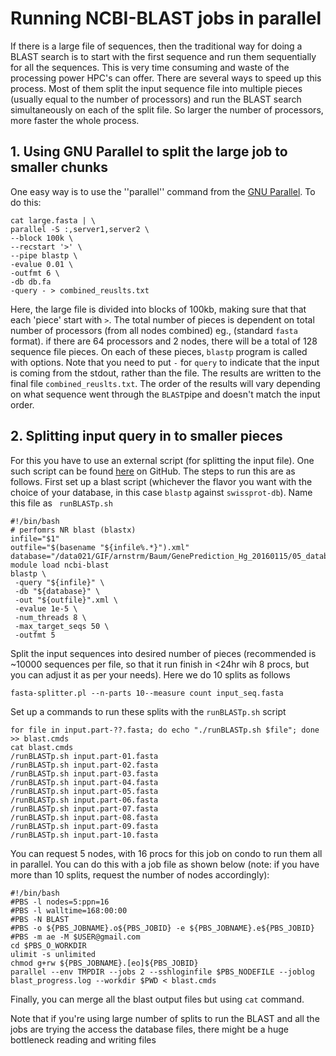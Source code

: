 # Running NCBI-BLAST jobs in parallel
If there is a large file of sequences, then the traditional way for doing a BLAST search is to start with the first sequence and run them sequentially for all the sequences. This is very time consuming and waste of the processing power HPC's can offer. There are several ways to speed up this process. Most of them split the input sequence file into multiple pieces (usually equal to the number of processors) and run the BLAST search simultaneously on each of the split file. So larger the number of processors, more faster the whole process. 
## 1. Using GNU Parallel to split the large job to smaller chunks
One easy way is to use the ''parallel'' command from the [GNU Parallel](http://www.gnu.org/software/parallel).
To do this:
```
cat large.fasta | \
parallel -S :,server1,server2 \
--block 100k \
--recstart '>' \
--pipe blastp \
-evalue 0.01 \
-outfmt 6 \
-db db.fa
-query - > combined_reuslts.txt
```

Here, the large file is divided into blocks of 100kb, making sure that that each 'piece' start with `>`. The total number of pieces is dependent on total number of processors (from all nodes combined) eg., (standard `fasta` format). if there are 64 processors and 2 nodes, there will be a total of 128 sequence file pieces. On each of these pieces, `blastp` program is called with options. Note that you need to put `-` for `query` to indicate that the input is coming from the stdout, rather than the file. The results are written to the final file `combined_reuslts.txt`. The order of the results will vary depending on what sequence went through the `BLAST`pipe and doesn't match the input order.
## 2. Splitting input query in to smaller pieces 

For this you have to use an external script (for splitting the input file). One such script can be found [here](https://github.com/ISUgenomics/common_scripts/blob/master/fasta-splitter.pl) on GitHub. The steps to run this are as follows. First set up a blast script (whichever the flavor you want with the choice of your database, in this case `blastp` against `swissprot-db`). Name this file as ` runBLASTp.sh` 
```
#!/bin/bash
# perfomrs NR blast (blastx)
infile="$1"
outfile="$(basename "${infile%.*}").xml"
database="/data021/GIF/arnstrm/Baum/GenePrediction_Hg_20160115/05_databases/swissprot/uniprot_sprot"
module load ncbi-blast
blastp \
 -query "${infile}" \
 -db "${database}" \
 -out "${outfile}".xml \
 -evalue 1e-5 \
 -num_threads 8 \
 -max_target_seqs 50 \
 -outfmt 5
```
Split the input sequences into desired number of pieces (recommended is ~10000 sequences per file, so that it run finish in <24hr wih 8 procs, but you can adjust it as per your needs). Here we do 10 splits as follows
```
fasta-splitter.pl --n-parts 10--measure count input_seq.fasta
```

Set up a commands to run these splits with the `runBLASTp.sh` script

```
for file in input.part-??.fasta; do echo "./runBLASTp.sh $file"; done >> blast.cmds
cat blast.cmds
/runBLASTp.sh input.part-01.fasta
/runBLASTp.sh input.part-02.fasta
/runBLASTp.sh input.part-03.fasta
/runBLASTp.sh input.part-04.fasta
/runBLASTp.sh input.part-05.fasta
/runBLASTp.sh input.part-06.fasta
/runBLASTp.sh input.part-07.fasta
/runBLASTp.sh input.part-08.fasta
/runBLASTp.sh input.part-09.fasta
/runBLASTp.sh input.part-10.fasta
```
You can request 5 nodes, with 16 procs for this job on condo to run them all in parallel. You can do this with a job file as shown below (note: if you have more than 10 splits, request the number of nodes accordingly):
```
#!/bin/bash
#PBS -l nodes=5:ppn=16
#PBS -l walltime=168:00:00
#PBS -N BLAST
#PBS -o ${PBS_JOBNAME}.o${PBS_JOBID} -e ${PBS_JOBNAME}.e${PBS_JOBID}
#PBS -m ae -M $USER@gmail.com
cd $PBS_O_WORKDIR
ulimit -s unlimited
chmod g+rw ${PBS_JOBNAME}.[eo]${PBS_JOBID}
parallel --env TMPDIR --jobs 2 --sshloginfile $PBS_NODEFILE --joblog blast_progress.log --workdir $PWD < blast.cmds
```

 Finally, you can merge all the blast output files but using `cat` command.

 Note that if you're using large number of splits to run the BLAST and all the jobs are trying the access the database files, there might be a huge bottleneck reading and writing files